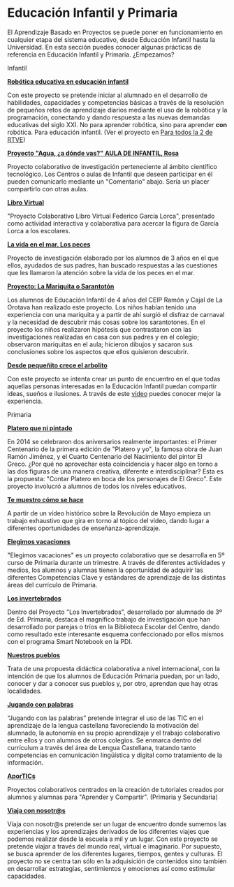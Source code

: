 
# Educación Infantil y Primaria

El Aprendizaje Basado en Proyectos se puede poner en funcionamiento en cualquier etapa del sistema educativo, desde Educación Infantil hasta la Universidad. En esta sección puedes conocer algunas prácticas de referencia en Educación Infantil y Primaria. ¿Empezamos?

Infantil

**[Robótica educativa en educación infantil](http://olmedarein7.wix.com/roboticainfantil#)**

Con este proyecto se pretende iniciar al alumnado en el desarrollo de habilidades, capacidades y competencias básicas a través de la resolución de pequeños retos de aprendizaje diarios mediante el uso de la robótica y la programación, conectando y dando respuesta a las nuevas demandas educativas del siglo XXI. No para aprender robótica, sino para aprender **con** robótica. Para educación infantil. (Ver el proyecto en [Para todos la 2 de RTVE](http://www.rtve.es/alacarta/videos/para-todos-la-2/para-todos-2-debate-robotica-educacion/2575783/))



**[Proyecto "Agua, ¿a dónde vas?" AULA DE INFANTIL, Rosa](http://ceipal-kazar.blogspot.com.es/p/proy-agua-donde-vas.html)**

Proyecto colaborativo de investigación perteneciente al ámbito científico tecnológico. Los Centros o aulas de Infantil que deseen participar en él pueden comunicarlo mediante un "Comentario" abajo. Sería un placer compartirlo con otras aulas.



**[Libro Virtual](https://sites.google.com/a/aura-net.org/lengua/)**

"Proyecto Colaborativo Libro Virtual Federico García Lorca", presentado como actividad interactiva y colaborativa para acercar la figura de García Lorca a los escolares.



**[La vida en el mar. Los peces](http://trabajarproyectos.blogspot.com.es/2009/05/la-vidad-en-el-mar-lo-peces.html)**

Proyecto de investigación elaborado por los alumnos de 3 años en el que ellos, ayudados de sus padres, han buscado respuestas a las cuestiones que les llamaron la atención sobre la vida de los peces en el mar.



**[Proyecto: La Mariquita o Sarantotón](http://trabajarproyectos.blogspot.com.es/2009/05/proyecto-la-mariquita-o-sarantoton.html)**

Los alumnos de Educación Infantil de 4 años del CEIP Ramón y Cajal de La Orotava han realizado este proyecto. Los niños habían tenido una experiencia con una mariquita y a partir de ahí surgió el disfraz de carnaval y la necesidad de descubrir más cosas sobre los sarantotones. En el proyecto los niños realizaron hipótesis que contrastaron con las investigaciones realizadas en casa con sus padres y en el colegio; observaron mariquitas en el aula; hicieron dibujos y sacaron sus conclusiones sobre los aspectos que ellos quisieron descubrir.



**[Desde pequeñito crece el arbolito](http://desdepequenito.blogspot.com.es/)[](http://lospequesgigantes.blogspot.com.es/)**

Con este proyecto se intenta crear un punto de encuentro en el que todas aquellas personas interesadas en la Educación Infantil puedan compartir ideas, sueños e ilusiones. A través de este [vídeo](https://www.youtube.com/watch?v=Jyl337A3yOI) puedes conocer mejor la experiencia.



Primaria

[**Platero que ni pintado**](http://inmacs2010.wix.com/plateroquenipintado#!about-us/cjg9)

En 2014 se celebraron dos aniversarios realmente importantes: el Primer Centenario de la primera edición de "Platero y yo", la famosa obra de Juan Ramón Jiménez, y el Cuarto Centenario del Nacimiento del pintor El Greco. ¿Por qué no aprovechar esta coincidencia y hacer algo en torno a las dos figuras de una manera creativa, diferente e interdisciplinar? Esta es la propuesta: "Contar Platero en boca de los personajes de El Greco". Este proyecto involucró a alumnos de todos los niveles educativos.



**[Te muestro cómo se hace](http://temuestrocomosehace.blogspot.com.ar/)**

A partir de un vídeo histórico sobre la Revolución de Mayo empieza un trabajo exhaustivo que gira en torno al tópico del vídeo, dando lugar a diferentes oportunidades de enseñanza-aprendizaje.



**[Elegimos vacaciones](http://www.think1.tv/videoteca/es/index/0-37/coreografia-didactica-5-primaria-pbl)**

"Elegimos vacaciones" es un proyecto colaborativo que se desarrolla en 5º curso de Primaria durante un trimestre. A través de diferentes actividades y medios, los alumnos y alumnas tienen la oportunidad de adquirir las diferentes Competencias Clave y estándares de aprendizaje de las distintas áreas del currículo de Primaria.



**[Los invertebrados](http://josanprimariaef.blogspot.com.es/2014/01/los-invertebrados-proyecto-abp.html)**

Dentro del Proyecto "Los Invertebrados", desarrollado por alumnado de 3º de Ed. Primaria, destaca el magnífico trabajo de investigación que han desarrollado por parejas o tríos en la Biblioteca Escolar del Centro, dando como resultado este interesante esquema confeccionado por ellos mismos con el programa Smart Notebook en la PDI.



**[Nuestros pueblos](https://sites.google.com/site/proyectonuestrospueblos/)**[](https://sites.google.com/site/proyectonuestrospueblos/)

Trata de una propuesta didáctica colaborativa a nivel internacional, con la intención de que los alumnos de Educación Primaria puedan, por un lado, conocer y dar a conocer sus pueblos y, por otro, aprendan que hay otras localidades.



**[Jugando con palabras](https://sites.google.com/a/aura-net.org/lengua/)**

“Jugando con las palabras” pretende integrar el uso de las TIC en el aprendizaje de la lengua castellana favoreciendo la motivación del alumnado, la autonomía en su propio aprendizaje y el trabajo colaborativo entre ellos y con alumnos de otros colegios. Se enmarca dentro del currículum a través del área de Lengua Castellana, tratando tanto competencias en comunicación lingüística y digital como tratamiento de la información.



**[AporTICs](http://aportics.blogspot.com.es/)**

Proyectos colaborativos centrados en la creación de tutoriales creados por alumnos y alumnas para "Aprender y Compartir". (Primaria y Secundaria)



**[Viaja con nosotr@s](http://viajaconnosotrosa1001lugar.blogspot.com.es/2013/09/proyecto-colaborativo-viaja-con-nosotrs.html)**

Viaja con nosotr@s pretende ser un lugar de encuentro donde sumemos las experiencias y los aprendizajes derivados de los diferentes viajes que podemos realizar desde la escuela a mil y un lugar. Con este proyecto se pretende viajar a través del mundo real, virtual e imaginario. Por supuesto, se busca aprender de los diferentes lugares, tiempos, gentes y culturas. El proyecto no se centra tan sólo en la adquisición de contenidos sino también en desarrollar estrategias, sentimientos y emociones así como estimular capacidades.


